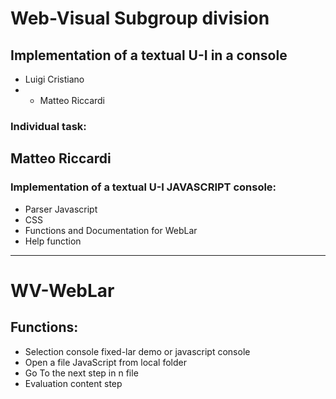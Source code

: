 # Web-Visual Subgroup division
## Implementation of a textual U-I in a console 
- Luigi Cristiano
- - Matteo Riccardi


### Individual task:
## Matteo Riccardi
### Implementation of a textual U-I JAVASCRIPT console:
- Parser  Javascript
- CSS
- Functions and Documentation for WebLar
- Help function

- - - 

# WV-WebLar

## Functions:
- Selection console fixed-lar demo or javascript console
- Open a file JavaScript from local folder
- Go To the next step in n file
- Evaluation content step
